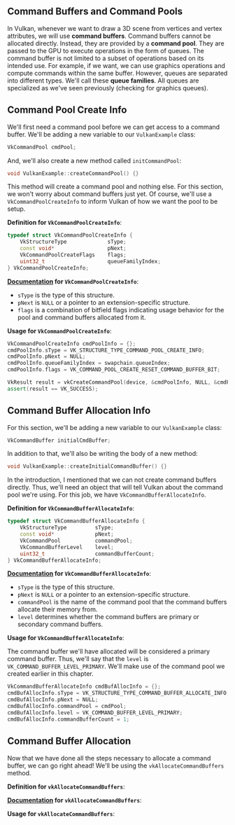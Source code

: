 ## Command Buffers and Command Pools

In Vulkan, whenever we want to draw a 3D scene from vertices and vertex attributes, we will use **command buffers**. Command buffers cannot be allocated directly. Instead, they are provided by a **command pool**. They are passed to the GPU to execute operations in the form of queues. The command buffer is not limited to a subset of operations based on its intended use. For example, if we want, we can use graphics operations and compute commands within the same buffer. However, queues are separated into different types. We'll call these **queue families**. All queues are specialized as we've seen previously (checking for graphics queues).


## Command Pool Create Info

We'll first need a command pool before we can get access to a command buffer. We'll be adding a new variable to our `VulkanExample` class:

```cpp
VkCommandPool cmdPool;
```

And, we'll also create a new method called `initCommandPool`:

```cpp
void VulkanExample::createCommandPool() {}
```

This method will create a command pool and nothing else. For this section, we won't worry about command buffers just yet. Of course, we'll use a `VkCommandPoolCreateInfo` to inform Vulkan of how we want the pool to be setup.

**Definition for `VkCommandPoolCreateInfo`**:

```cpp
typedef struct VkCommandPoolCreateInfo {
    VkStructureType             sType;
    const void*                 pNext;
    VkCommandPoolCreateFlags    flags;
    uint32_t                    queueFamilyIndex;
} VkCommandPoolCreateInfo;
```

**[Documentation](https://www.khronos.org/registry/vulkan/specs/1.0/xhtml/vkspec.html#commandbuffers-pools) for `VkCommandPoolCreateInfo`**:

- `sType` is the type of this structure.
- `pNext` is `NULL` or a pointer to an extension-specific structure.
- `flags` is a combination of bitfield flags indicating usage behavior for the pool and command buffers allocated from it.

**Usage for `VkCommandPoolCreateInfo`**:

```cpp
VkCommandPoolCreateInfo cmdPoolInfo = {};
cmdPoolInfo.sType = VK_STRUCTURE_TYPE_COMMAND_POOL_CREATE_INFO;
cmdPoolInfo.pNext = NULL;
cmdPoolInfo.queueFamilyIndex = swapchain.queueIndex;
cmdPoolInfo.flags = VK_COMMAND_POOL_CREATE_RESET_COMMAND_BUFFER_BIT;

VkResult result = vkCreateCommandPool(device, &cmdPoolInfo, NULL, &cmdPool);
assert(result == VK_SUCCESS);
```

## Command Buffer Allocation Info

For this section, we'll be adding a new variable to our `VulkanExample` class:

```cpp
VkCommandBuffer initialCmdBuffer;
```

In addition to that, we'll also be writing the body of a new method:

```cpp
void VulkanExample::createInitialCommandBuffer() {}
```

In the introduction, I mentioned that we can not create command buffers directly. Thus, we'll need an object that will tell Vulkan about the command pool we're using. For this job, we have `VkCommandBufferAllocateInfo`.

**Definition for `VkCommandBufferAllocateInfo`**:

```cpp
typedef struct VkCommandBufferAllocateInfo {
    VkStructureType         sType;
    const void*             pNext;
    VkCommandPool           commandPool;
    VkCommandBufferLevel    level;
    uint32_t                commandBufferCount;
} VkCommandBufferAllocateInfo;
```

**[Documentation](https://www.khronos.org/registry/vulkan/specs/1.0/xhtml/vkspec.html#commandbuffer-allocation) for `VkCommandBufferAllocateInfo`**:

- `sType` is the type of this structure.
- `pNext` is `NULL` or a pointer to an extension-specific structure.
- `commandPool` is the name of the command pool that the command buffers allocate their memory from.
- `level` determines whether the command buffers are primary or secondary command buffers.

**Usage for `VkCommandBufferAllocateInfo`**:

The command buffer we'll have allocated will be considered a primary command buffer. Thus, we'll say that the `level` is `VK_COMMAND_BUFFER_LEVEL_PRIMARY`. We'll make use of the command pool we created earlier in this chapter.

```cpp
VkCommandBufferAllocateInfo cmdBufAllocInfo = {};
cmdBufAllocInfo.sType = VK_STRUCTURE_TYPE_COMMAND_BUFFER_ALLOCATE_INFO;
cmdBufAllocInfo.pNext = NULL;
cmdBufAllocInfo.commandPool = cmdPool;
cmdBufAllocInfo.level = VK_COMMAND_BUFFER_LEVEL_PRIMARY;
cmdBufAllocInfo.commandBufferCount = 1;
```

## Command Buffer Allocation

Now that we have done all the steps necessary to allocate a command buffer, we can go right ahead! We'll be using the `vkAllocateCommandBuffers` method.

**Definition for `vkAllocateCommandBuffers`**:

**[Documentation]() for `vkAllocateCommandBuffers`**:

**Usage for `vkAllocateCommandBuffers`**:
